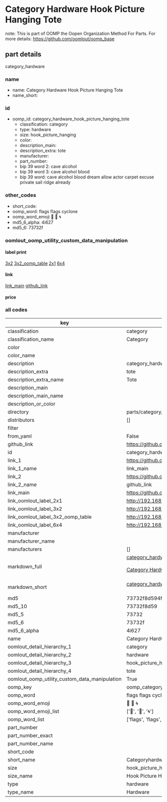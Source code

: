 # Category Hardware Hook Picture Hanging Tote  

note: This is part of OOMP the Oopen Organization Method For Parts. For more details: https://github.com/oomlout/oomp_base

##  part details



category_hardware

### name
* name: Category Hardware Hook Picture Hanging Tote
* name_short: 
### id
* oomp_id: category_hardware_hook_picture_hanging_tote
  * classification: category
  * type: hardware
  * size: hook_picture_hanging
  * color: 
  * description_main: 
  * description_extra: tote
  * manufacturer: 
  * part_number: 
  * bip 39 word 2: cave alcohol
  * bip 39 word 3: cave alcohol blood
  * bip 39 word: cave alcohol blood dream allow actor carpet excuse private sail ridge already

### other_codes
* short_code: 
* oomp_word: flags flags cyclone
* oomp_word_emoji :flags: :flags: :cyclone:
* md5_6_alpha: 4i627
* md5_6: 73732f






### oomlout_oomp_utility_custom_data_manipulation
#### label print
[3x2](http://192.168.1.245:1112/?label=oomp%204i627)
[3x2_oomp_table](http://192.168.1.107:1112/?label=oomp%204i627)
[2x1](http://192.168.1.242:1112/?label=oomp%204i627)
[6x4](http://192.168.1.55:1112/?label=oomp%204i627)    

#### link

[link_main](https://github.com/oomlout/oomlout_oomp_current_version_messy/tree/main/parts/category_hardware_hook_picture_hanging_tote) [github_link](https://github.com/oomlout/oomlout_oomp_part_src/tree/main/parts/category_hardware_hook_picture_hanging_tote)                             

#### price







### all codes 
| key | value |  
| --- | --- |  
| classification | category |  
| classification_name | Category |  
| color |  |  
| color_name |  |  
| description | category_hardware |  
| description_extra | tote |  
| description_extra_name | Tote |  
| description_main |  |  
| description_main_name |  |  
| description_or_color |   |  
| directory | parts/category_hardware_hook_picture_hanging_tote |  
| distributors | [] |  
| filter |  |  
| from_yaml | False |  
| github_link | https://github.com/oomlout/oomlout_oomp_part_src/tree/main/parts/category_hardware_hook_picture_hanging_tote |  
| id | category_hardware_hook_picture_hanging_tote |  
| link_1 | https://github.com/oomlout/oomlout_oomp_current_version_messy/tree/main/parts/category_hardware_hook_picture_hanging_tote |  
| link_1_name | link_main |  
| link_2 | https://github.com/oomlout/oomlout_oomp_part_src/tree/main/parts/category_hardware_hook_picture_hanging_tote |  
| link_2_name | github_link |  
| link_main | https://github.com/oomlout/oomlout_oomp_current_version_messy/tree/main/parts/category_hardware_hook_picture_hanging_tote |  
| link_oomlout_label_2x1 | http://192.168.1.242:1112/?label=oomp%204i627 |  
| link_oomlout_label_3x2 | http://192.168.1.245:1112/?label=oomp%204i627 |  
| link_oomlout_label_3x2_oomp_table | http://192.168.1.107:1112/?label=oomp%204i627 |  
| link_oomlout_label_6x4 | http://192.168.1.55:1112/?label=oomp%204i627 |  
| manufacturer |  |  
| manufacturer_name |  |  
| manufacturers | [] |  
| markdown_full | [category_hardware_hook_picture_hanging_tote](https://github.com/oomlout/oomlout_oomp_current_version_messy/tree/main/parts/category_hardware_hook_picture_hanging_tote)<br>[](https://github.com/oomlout/oomlout_oomp_current_version_messy/tree/main/parts/category_hardware_hook_picture_hanging_tote)<br>[Category Hardware Hook Picture Hanging Tote](https://github.com/oomlout/oomlout_oomp_current_version_messy/tree/main/parts/category_hardware_hook_picture_hanging_tote)<br><br> |  
| markdown_short | [category_hardware_hook_picture_hanging_tote](https://github.com/oomlout/oomlout_oomp_current_version_messy/tree/main/parts/category_hardware_hook_picture_hanging_tote)<br><br> |  
| md5 | 73732f8d594f04580a8354282fc18126 |  
| md5_10 | 73732f8d59 |  
| md5_5 | 73732 |  
| md5_6 | 73732f |  
| md5_6_alpha | 4i627 |  
| name | Category Hardware Hook Picture Hanging Tote |  
| oomlout_detail_hierarchy_1 | category |  
| oomlout_detail_hierarchy_2 | hardware |  
| oomlout_detail_hierarchy_3 | hook_picture_hanging |  
| oomlout_detail_hierarchy_4 | tote |  
| oomlout_oomp_utility_custom_data_manipulation | True |  
| oomp_key | oomp_category_hardware_hook_picture_hanging_tote |  
| oomp_word | flags flags cyclone |  
| oomp_word_emoji | :flags: :flags: :cyclone: |  
| oomp_word_emoji_list | [':flags:', ':flags:', ':cyclone:'] |  
| oomp_word_list | ['flags', 'flags', 'cyclone'] |  
| part_number |  |  
| part_number_exact |  |  
| part_number_name |  |  
| short_code |  |  
| short_name | Categoryhardware |  
| size | hook_picture_hanging |  
| size_name | Hook Picture Hanging |  
| type | hardware |  
| type_name | Hardware |  

